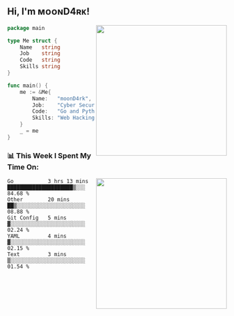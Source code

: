 <h2> Hi, I'm ᴍᴏᴏɴD4ʀᴋ!</h2>
<img align='right' src="https://github-readme-stats.vercel.app/api?username=moond4rk&show_icons=true&theme=radical" width="300">


```go
package main

type Me struct {
	Name   string
	Job    string
	Code   string
	Skills string
}

func main() {
	me := &Me{
		Name:   "moonD4rk",
		Job:    "Cyber Security Engineer",
		Code:   "Go and Python and Others",
		Skills: "Web Hacking ^o^",
	}
	_ = me
}
```



<h3>📊 This Week I Spent My Time On:</h3>
<img align='right' src="https://spotify-github-profile.vercel.app/api/view?uid=dayjackson56081&cover_image=true&theme=novatorem" width="300">

<!--START_SECTION:waka-->
```text
Go           3 hrs 13 mins   █████████████████████▒░░░   84.68 % 
Other        20 mins         ██▒░░░░░░░░░░░░░░░░░░░░░░   08.88 % 
Git Config   5 mins          ▓░░░░░░░░░░░░░░░░░░░░░░░░   02.24 % 
YAML         4 mins          ▓░░░░░░░░░░░░░░░░░░░░░░░░   02.15 % 
Text         3 mins          ▒░░░░░░░░░░░░░░░░░░░░░░░░   01.54 % 
```
<!--END_SECTION:waka-->

